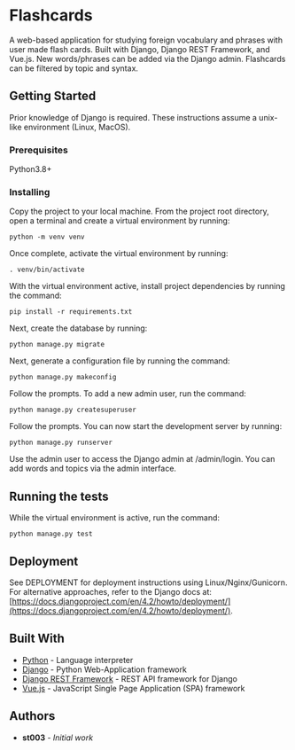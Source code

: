 # Flashcards

A web-based application for studying foreign vocabulary and phrases with user made flash cards. Built with Django, Django REST Framework, and Vue.js. New words/phrases can be added via the Django admin. Flashcards can be filtered by topic and syntax.

## Getting Started

Prior knowledge of Django is required. These instructions assume a unix-like environment (Linux, MacOS).

### Prerequisites

Python3.8+

### Installing

Copy the project to your local machine. From the project root directory, open a terminal and create a virtual environment by running:

```
python -m venv venv
```

Once complete, activate the virtual environment by running:

```
. venv/bin/activate
```

With the virtual environment active, install project dependencies by running the command:

```
pip install -r requirements.txt
```

Next, create the database by running:

```
python manage.py migrate
```

Next, generate a configuration file by running the command:

```
python manage.py makeconfig
```

Follow the prompts. To add a new admin user, run the command:

```
python manage.py createsuperuser
```

Follow the prompts. You can now start the development server by running:

```
python manage.py runserver
```

Use the admin user to access the Django admin at /admin/login. You can add words and topics via the admin interface.

## Running the tests

While the virtual environment is active, run the command:

```
python manage.py test
```

## Deployment

See DEPLOYMENT for deployment instructions using Linux/Nginx/Gunicorn. For alternative approaches, refer to the Django docs at: [https://docs.djangoproject.com/en/4.2/howto/deployment/](https://docs.djangoproject.com/en/4.2/howto/deployment/).


## Built With

* [Python](https://www.python.org/) - Language interpreter
* [Django](https://www.djangoproject.com/) - Python Web-Application framework
* [Django REST Framework](https://www.django-rest-framework.org/) - REST API framework for Django
* [Vue.js](https://vuejs.org/) - JavaScript Single Page Application (SPA) framework

## Authors

* **st003** - *Initial work*

